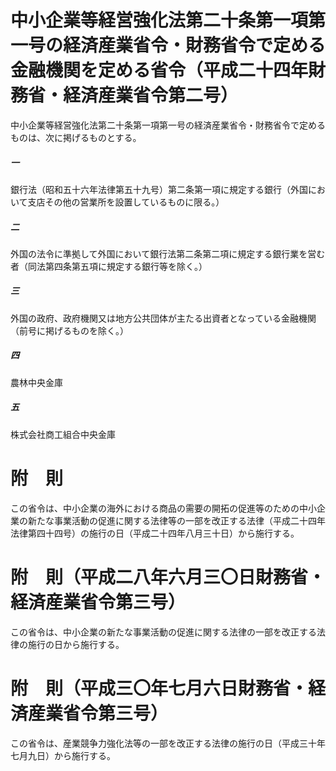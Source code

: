 # 中小企業等経営強化法第二十条第一項第一号の経済産業省令・財務省令で定める金融機関を定める省令（平成二十四年財務省・経済産業省令第二号）
中小企業等経営強化法第二十条第一項第一号の経済産業省令・財務省令で定めるものは、次に掲げるものとする。
##### 一
銀行法（昭和五十六年法律第五十九号）第二条第一項に規定する銀行（外国において支店その他の営業所を設置しているものに限る。）
##### 二
外国の法令に準拠して外国において銀行法第二条第二項に規定する銀行業を営む者（同法第四条第五項に規定する銀行等を除く。）
##### 三
外国の政府、政府機関又は地方公共団体が主たる出資者となっている金融機関（前号に掲げるものを除く。）
##### 四
農林中央金庫
##### 五
株式会社商工組合中央金庫
# 附　則
この省令は、中小企業の海外における商品の需要の開拓の促進等のための中小企業の新たな事業活動の促進に関する法律等の一部を改正する法律（平成二十四年法律第四十四号）の施行の日（平成二十四年八月三十日）から施行する。
# 附　則（平成二八年六月三〇日財務省・経済産業省令第三号）
この省令は、中小企業の新たな事業活動の促進に関する法律の一部を改正する法律の施行の日から施行する。
# 附　則（平成三〇年七月六日財務省・経済産業省令第三号）
この省令は、産業競争力強化法等の一部を改正する法律の施行の日（平成三十年七月九日）から施行する。
